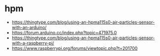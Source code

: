 # hpm

 * https://thingtype.com/blog/using-an-hpma115s0-air-particles-sensor-with-an-arduino/
 * https://forum.arduino.cc/index.php?topic=471975.0
 * https://thingtype.com/blog/using-an-hpma115s0-air-particles-sensor-with-a-raspberry-pi/
 * https://www.raspberrypi.org/forums/viewtopic.php?t=201700
